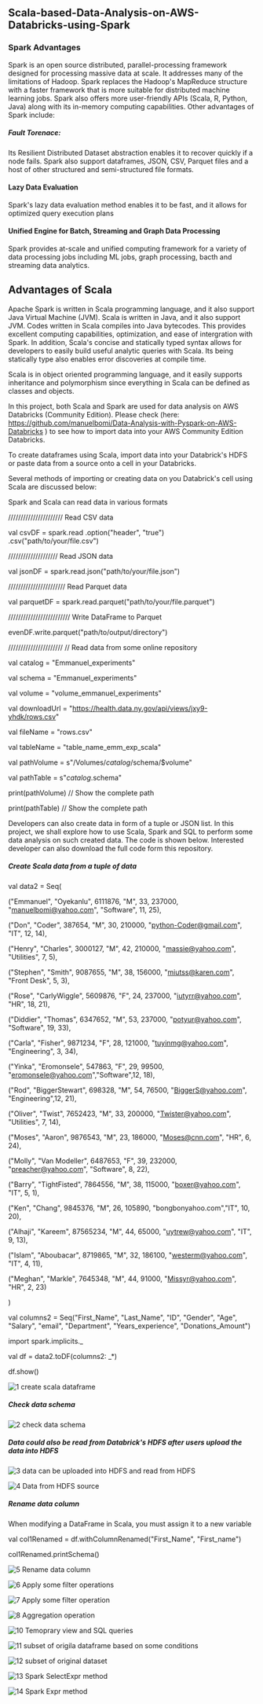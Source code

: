 ## Scala-based-Data-Analysis-on-AWS-Databricks-using-Spark
### Spark Advantages
Spark is an open source distributed, parallel-processing framework designed for processing massive data at scale. It addresses many of the limitations of Hadoop. Spark replaces the Hadoop's MapReduce structure with a faster framework that is more suitable for distributed machine learning jobs. Spark also offers more user-friendly APIs (Scala, R, Python, Java) along with its in-memory computing capabilities. Other advantages of Spark include:

##### Fault Torenace: 
Its Resilient Distributed Dataset abstraction enables it to recover quickly if a node fails. Spark also support dataframes, JSON, CSV, Parquet files and a host of other structured and semi-structured file formats. 

#### Lazy Data Evaluation
Spark's lazy data evaluation method enables it to be fast, and it allows for optimized query execution plans

#### Unified Engine for Batch, Streaming and Graph Data Processing
Spark provides at-scale and unified computing framework for a variety of data processing jobs including ML jobs, graph processing, bacth and streaming data analytics.  

## Advantages of Scala
Apache Spark is written in Scala programming language, and it also support Java Virtual Machine (JVM). Scala is written in Java, and it also support JVM. Codes written in Scala compiles into Java bytecodes. This provides excellent computing capabilities, optimization, and ease of intergration with Spark. In addition, Scala's concise and statically typed syntax allows for developers to easily build useful analytic queries with Scala. Its being statically type also enables error discoveries at compile time. 

Scala is in object oriented programming language, and it easily supports inheritance and polymorphism since everything in Scala can be defined as classes and objects. 

In this project, both Scala and Spark are used for data analysis on AWS Databricks (Community Edition). Please check (here:  https://github.com/manuelbomi/Data-Analysis-with-Pyspark-on-AWS-Databricks ) to see how to import data into your AWS Community Edition Databricks. 

To create dataframes using Scala, import data into your Databrick's HDFS or paste data from a source onto a cell in your Databricks. 

Several methods of importing or creating data on you Databrick's cell using Scala are discussed below:

Spark and Scala can read data in various formats

////////////////////// Read CSV data

val csvDF = spark.read .option("header", "true") .csv("path/to/your/file.csv")

//////////////////// Read JSON data

val jsonDF = spark.read.json("path/to/your/file.json")

/////////////////////// Read Parquet data

val parquetDF = spark.read.parquet("path/to/your/file.parquet")

///////////////////////// Write DataFrame to Parquet

evenDF.write.parquet("path/to/output/directory")

////////////////////// // Read data from some online repository

val catalog = "Emmanuel_experiments"

val schema = "Emmanuel_experiments"

val volume = "volume_emmanuel_experiments"

val downloadUrl = "https://health.data.ny.gov/api/views/jxy9-yhdk/rows.csv"

val fileName = "rows.csv"

val tableName = "table_name_emm_exp_scala"

val pathVolume = s"/Volumes/$catalog/$schema/$volume"

val pathTable = s"$catalog.$schema"

print(pathVolume) // Show the complete path

print(pathTable) // Show the complete path

Developers can also create data in form of a tuple or JSON list. In this project, we shall explore how to use Scala, Spark and SQL to perform some data analysis on such created data. The code is shown below. Interested developer can also download the full code form this repository. 

##### Create Scala data from a tuple of data

val data2 = Seq(

("Emmanuel", "Oyekanlu", 6111876, "M", 33, 237000, "manuelbomi@yahoo.com", "Software", 11, 25),

("Don", "Coder", 387654, "M", 30, 210000, "python-Coder@gmail.com", "IT", 12, 14),

("Henry", "Charles", 3000127, "M", 42, 210000, "massie@yahoo.com", "Utilities", 7, 5),

("Stephen", "Smith", 9087655, "M", 38, 156000, "miutss@karen.com", "Front Desk", 5, 3),

("Rose", "CarlyWiggle", 5609876, "F", 24, 237000, "iutyrr@yahoo.com", "HR", 18, 21),

("Diddier", "Thomas", 6347652, "M", 53, 237000, "potyur@yahoo.com", "Software", 19, 33),

("Carla", "Fisher", 9871234, "F", 28, 121000, "tuyinmg@yahoo.com", "Engineering", 3, 34),

("Yinka", "Eromonsele", 547863, "F", 29, 99500, "eromonsele@yahoo.com","Software",12, 18),

("Rod", "BiggerStewart", 698328, "M", 54, 76500, "BiggerS@yahoo.com", "Engineering",12, 21),

("Oliver", "Twist", 7652423, "M", 33, 200000, "Twister@yahoo.com", "Utilities", 7, 14),

("Moses", "Aaron", 9876543, "M", 23, 186000, "Moses@cnn.com", "HR", 6, 24),

("Molly", "Van Modeller", 6487653, "F", 39, 232000, "preacher@yahoo.com", "Software", 8, 22),

("Barry", "TightFisted", 7864556, "M", 38, 115000, "boxer@yahoo.com", "IT", 5, 1),

("Ken", "Chang", 9845376, "M", 26, 105890, "bongbonyahoo.com","IT", 10, 20),

("Alhaji", "Kareem", 87565234, "M", 44, 65000, "uytrew@yahoo.com", "IT", 9, 13),

("Islam", "Aboubacar", 8719865, "M", 32, 186100, "westerm@yahoo.com", "IT", 4, 11),

("Meghan", "Markle", 7645348, "M", 44, 91000, "Missyr@yahoo.com", "HR", 2, 23)

)

val columns2 = Seq("First_Name", "Last_Name", "ID", "Gender", "Age", "Salary", "email", "Department", "Years_experience", "Donations_Amount")

import spark.implicits._

val df = data2.toDF(columns2: _*)

df.show()







![1 create scala dataframe](https://github.com/user-attachments/assets/22847b65-5ef8-40de-b892-b94bdbe6d5d3)

##### Check data schema

![2 check data schema](https://github.com/user-attachments/assets/fc416e72-116e-49b2-9126-09aa0f23740d)

##### Data could also be read from Databrick's HDFS after users upload the data into HDFS

![3 data can be uploaded into HDFS and read from HDFS](https://github.com/user-attachments/assets/3b982fb8-f87a-4185-bf92-769c173985fe)


![4 Data from HDFS source](https://github.com/user-attachments/assets/1ff9270e-0ec8-4bda-901f-8194ad43739c)

##### Rename data column

When modifying a DataFrame in Scala, you must assign it to a new variable

val col1Renamed = df.withColumnRenamed("First_Name", "First_name") 

col1Renamed.printSchema()

![5 Rename data column](https://github.com/user-attachments/assets/68103821-2fdc-4808-8202-ecbc06f1dc3f)


![6 Apply some filter operations](https://github.com/user-attachments/assets/23f77468-7d9e-4866-ba28-66fed31ade10)


![7 Apply some filter operation](https://github.com/user-attachments/assets/b6cd0e13-76af-4cf8-bdee-ff6f179ebf69)


![8 Aggregation operation](https://github.com/user-attachments/assets/d414bed1-6683-472d-bb10-bf2fbedd0988)


![10 Temoprary view and SQL queries](https://github.com/user-attachments/assets/00d232cc-5e53-4448-9970-c545e5ef3d82)


![11 subset of origila dataframe based on some conditions](https://github.com/user-attachments/assets/23f55f2a-d2a8-4757-9733-753e1d12efd3)


![12 subset of original dataset](https://github.com/user-attachments/assets/9d4a8f1b-c9c1-42e8-bf73-e17a98b8787c)


![13 Spark SelectExpr method](https://github.com/user-attachments/assets/d644e0b7-a6ac-421f-8d20-6bfad6da9449)

![14 Spark Expr method](https://github.com/user-attachments/assets/8deac09c-87f3-4c4a-86b4-3918377435a1)








